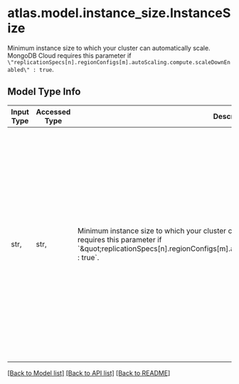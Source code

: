 # atlas.model.instance_size.InstanceSize

Minimum instance size to which your cluster can automatically scale. MongoDB Cloud requires this parameter if `\"replicationSpecs[n].regionConfigs[m].autoScaling.compute.scaleDownEnabled\" : true`.

## Model Type Info
Input Type | Accessed Type | Description | Notes
------------ | ------------- | ------------- | -------------
str,  | str,  | Minimum instance size to which your cluster can automatically scale. MongoDB Cloud requires this parameter if &#x60;\&quot;replicationSpecs[n].regionConfigs[m].autoScaling.compute.scaleDownEnabled\&quot; : true&#x60;. | must be one of ["M10", "M20", "M30", "M40", "M50", "M60", "M80", "M100", "M140", "M200", "M300", "R40", "R50", "R60", "R80", "R200", "R300", "R400", "R700", "M40_NVME", "M50_NVME", "M60_NVME", "M80_NVME", "M200_NVME", "M400_NVME", "M90", "M300_NVME", "M600_NVME", "M250", "M400", "R600", ] 

[[Back to Model list]](../../README.md#documentation-for-models) [[Back to API list]](../../README.md#documentation-for-api-endpoints) [[Back to README]](../../README.md)

